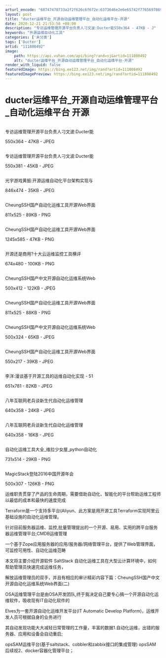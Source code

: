 ```yaml
---
arturl_encode: "68747470733a2f2f626c6f672e:6373646e2e6e65742f77656978696e5f33393536323332372f:61727469636c652f64657461696c732f313131383038343932"
layout: post
title: "ducter运维平台_开源自动运维管理平台_自动化运维平台-开源"
date: 2020-12-21 21:53:58 +08:00
description: "专访运维管理开源平台负责人刁文波:Ducter能550x364 - 47KB - J"
keywords: "开源运维自动化工具"
categories: ['未分类']
tags: ['Ducter']
artid: "111808492"
image:
    path: https://api.vvhan.com/api/bing?rand=sj&artid=111808492
    alt: "ducter运维平台_开源自动运维管理平台_自动化运维平台-开源"
render_with_liquid: false
featuredImage: https://bing.ee123.net/img/rand?artid=111808492
featuredImagePreview: https://bing.ee123.net/img/rand?artid=111808492
---
```


# ducter运维平台_开源自动运维管理平台_自动化运维平台 开源

![]()

专访运维管理开源平台负责人刁文波:Ducter能

550x364 - 47KB - JPEG

![]()

专访运维管理开源平台负责人刁文波:Ducter能

550x381 - 45KB - JPEG

![]()

光宇游戏黄振:开源运维自动化平台架构实现与

846x474 - 35KB - JPEG

![]()

CheungSSH国产自动化运维工具开源Web界面

811x525 - 89KB - PNG

![]()

CheungSSH国产自动化运维工具开源Web界面

1245x585 - 47KB - PNG

![]()

开源还是商用?十大云运维监控工具横评

674x480 - 100KB - PNG

![]()

CheungSSH国产中文开源自动化运维系统Web

500x412 - 122KB - JPEG

![]()

CheungSSH国产自动化运维工具开源Web界面

811x525 - 88KB - PNG

![]()

CheungSSH国产中文开源自动化运维系统Web

500x324 - 65KB - JPEG

![]()

CheungSSH国产自动化运维工具开源Web界面

550x217 - 39KB - JPEG

![]()

李洋:漫谈基于开源工具的运维自动化实现 - 51

651x781 - 82KB - JPEG

![]()

八年互联网老兵谈新生代自动化运维管理

640x358 - 24KB - JPEG

![]()

八年互联网老兵谈新生代自动化运维管理

640x358 - 16KB - JPEG

![]()

自动化运维工具大全_维拉少女屋_python自动化

731x514 - 29KB - PNG

![]()

MagicStack登陆2016中国开源年会

500x307 - 126KB - PNG

运维职责贯穿了产品的生命周期，需要借助自动化、智能化的平台帮助运维工程师以最低的成本和最快的速度完成

Terraform是一个支持多平台(Aliyun、此方案是用开源工具Terraform实现阿里云基础设施的自动化运维管理。

针对目前服务器运维、监控,批量管理提出的一个开源、易用、实用的跨平台服务器运维管理平台;CMDB运维管理

一个基于Zope应用服务器的应用/服务器/网络管理平台，提供了Web管理界面，可监控可用性、自动化运维范畴

本文将主要介绍开源软件 SaltStack 自动化运维工具在大型云计算环境中，如何帮助管理员快速完成运维任务，

解放运维管理员的双手，并且有相应的审计精彩内容下篇：CheungSSH国产中文开源自动化运维系统Web界面(二)

OSA运维管理平台是由OSA开发团队,终于我决定自己要专心搞一个开源自动化运维软件，吸收现有IT自动化软件的

Elves为一套开源自动化运维开发平台(IT Automatic Develop Platform)，运维开发人员可根据自身的业务进行

其自动发现功能大大减轻日常管理的工作量，丰富的数据1.自动化运维，出错的服务器、应用和设备会自动重启;

opsSAM运维平台(基于saltstack、cobbler和zabbix接口的集成管理) opsSAM 后续视2、docker容器化管理平台；